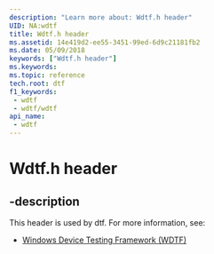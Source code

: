 ```yaml
---
description: "Learn more about: Wdtf.h header"
UID: NA:wdtf
title: Wdtf.h header
ms.assetid: 14e419d2-ee55-3451-99ed-6d9c21181fb2
ms.date: 05/09/2018
keywords: ["Wdtf.h header"]
ms.keywords: 
ms.topic: reference
tech.root: dtf
f1_keywords:
 - wdtf
 - wdtf/wdtf
api_name:
 - wdtf
---
```


# Wdtf.h header


## -description

This header is used by dtf. For more information, see:

- [Windows Device Testing Framework (WDTF)](../_dtf/index.md)

